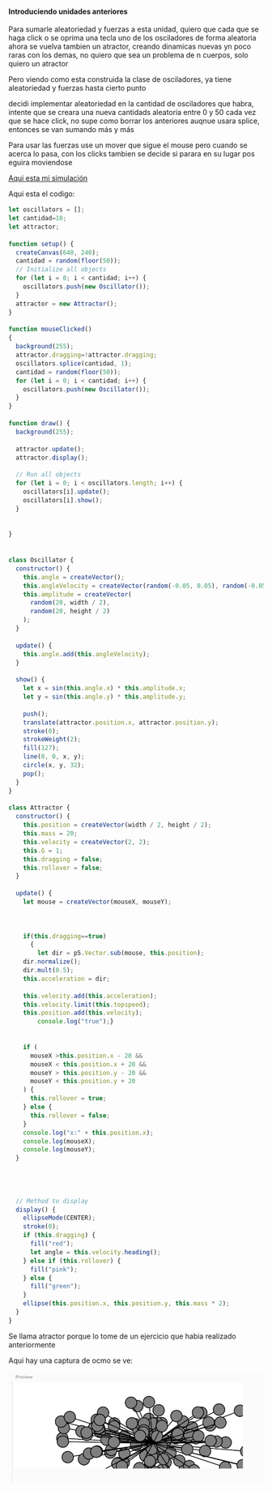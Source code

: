 #### Introduciendo unidades anteriores

Para sumarle aleatoriedad y fuerzas a esta unidad, quiero que cada que se haga click o se oprima una tecla uno de los osciladores  de forma aleatoria ahora se vuelva tambien un atractor, creando dinamicas nuevas yn poco raras con los demas, no quiero que sea un problema de n cuerpos, solo quiero un atractor


Pero viendo como esta construida la clase de osciladores, ya tiene aleatoriedad y fuerzas hasta cierto punto


decidi implementar aleatoriedad en la cantidad de osciladores que habra, intente que se creara una nueva cantidads aleatoria entre 0 y 50 cada vez que se hace click, no supe como borrar los anteriores auqnue usara splice, entonces se van sumando más y más

Para usar las fuerzas use un mover que sigue el mouse pero cuando se acerca lo pasa, con los clicks tambien se decide si parara en su lugar pos eguira moviendose

[Aqui esta mi simulación](https://editor.p5js.org/Mafe-Garcia/sketches/w9Yf8qE9l)

Aqui esta el codigo:

``` js
let oscillators = [];
let cantidad=10;
let attractor;

function setup() {
  createCanvas(640, 240);
  cantidad = random(floor(50));
  // Initialize all objects
  for (let i = 0; i < cantidad; i++) {
    oscillators.push(new Oscillator());
  }
  attractor = new Attractor();
}

function mouseClicked()
{
  background(255);
  attractor.dragging=!attractor.dragging;
  oscillators.splice(cantidad, 1);
  cantidad = random(floor(50));
  for (let i = 0; i < cantidad; i++) {
    oscillators.push(new Oscillator());
  }
}

function draw() {
  background(255);
  
  attractor.update();
  attractor.display();
  
  // Run all objects
  for (let i = 0; i < oscillators.length; i++) {
    oscillators[i].update();
    oscillators[i].show();
  }
  
  
}


class Oscillator {
  constructor() {
    this.angle = createVector();
    this.angleVelocity = createVector(random(-0.05, 0.05), random(-0.05, 0.05));
    this.amplitude = createVector(
      random(20, width / 2),
      random(20, height / 2)
    );
  }

  update() {
    this.angle.add(this.angleVelocity);
  }

  show() {
    let x = sin(this.angle.x) * this.amplitude.x;
    let y = sin(this.angle.y) * this.amplitude.y;

    push();
    translate(attractor.position.x, attractor.position.y);
    stroke(0);
    strokeWeight(2);
    fill(127);
    line(0, 0, x, y);
    circle(x, y, 32);
    pop();
  }
}

class Attractor {
  constructor() {
    this.position = createVector(width / 2, height / 2);
    this.mass = 20;
    this.velocity = createVector(2, 2);
    this.G = 1;
    this.dragging = false;
    this.rollover = false;
  }

  update() {
    let mouse = createVector(mouseX, mouseY);

    
    
    if(this.dragging==true)
      {
        let dir = p5.Vector.sub(mouse, this.position);
    dir.normalize();
    dir.mult(0.5);
    this.acceleration = dir;

    this.velocity.add(this.acceleration);
    this.velocity.limit(this.topspeed);
    this.position.add(this.velocity);
        console.log("true");}
      

    if (
      mouseX >this.position.x - 20 &&
      mouseX < this.position.x + 20 &&
      mouseY > this.position.y - 20 &&
      mouseY < this.position.y + 20
    ) {
      this.rollover = true;
    } else {
      this.rollover = false;
    }
    console.log("x:" + this.position.x);
    console.log(mouseX);
    console.log(mouseY);
  }




  // Method to display
  display() {
    ellipseMode(CENTER);
    stroke(0);
    if (this.dragging) {
      fill("red");
      let angle = this.velocity.heading();
    } else if (this.rollover) {
      fill("pink");
    } else {
      fill("green");
    }
    ellipse(this.position.x, this.position.y, this.mass * 2);
  }
}


```

Se llama atractor porque lo tome de un ejercicio que habia realizado anteriormente

Aqui hay una captura de ocmo se ve:

![uni](../../../../assets/unidadesPlus1.png)

